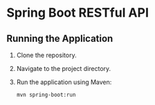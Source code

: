 # Spring Boot RESTful API

## Running the Application

1. Clone the repository.
2. Navigate to the project directory.
3. Run the application using Maven:

   ```bash
   mvn spring-boot:run
